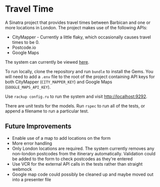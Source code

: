 # Travel Time
A Sinatra project that provides travel times between Barbican and one or more locations in London.
The project makes use of the following APIs:
* CityMapper - Currently a little flaky, which occasionally causes travel times to be 0.
* Postcode.io
* Google Maps

The system can currently be viewed [here](http://travel-time.herokuapp.com).

To run locally, clone the repository and run `bundle` to install the Gems. You will need to add a `.env` file to the root of the project containing API keys for both CityMapper (`CITY_MAPPER_KEY`) and Google Maps (`GOOGLE_MAPS_API_KEY`).

Use `rackup config.ru` to run the system and visit [http://localhost:9292](http://localhost:9292).

There are unit tests for the models. Run `rspec` to run all of the tests, or append a filename to run a particular test.

## Future Improvements
* Enable use of a map to add locations on the form
* More error handling
* Only London locations are required. The system currently removes any non-london postcodes from the itinerary automatically. Validation could be added to the form to check postcodes as they're entered
* Use VCR for the external API calls in the tests rather than straight webmock
* Google map code could possibly be cleaned up and maybe moved out into a presenter file

